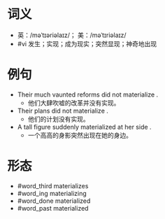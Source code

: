 # 词义
- 英：/məˈtɪəriəlaɪz/； 美：/məˈtɪriəlaɪz/
- #vi 发生；实现；成为现实；突然显现；神奇地出现
# 例句
- Their much vaunted reforms did not materialize .
	- 他们大肆吹嘘的改革并没有实现。
- Their plans did not materialize .
	- 他们的计划没有实现。
- A tall figure suddenly materialized at her side .
	- 一个高高的身影突然出现在她的身边。
# 形态
- #word_third materializes
- #word_ing materializing
- #word_done materialized
- #word_past materialized
